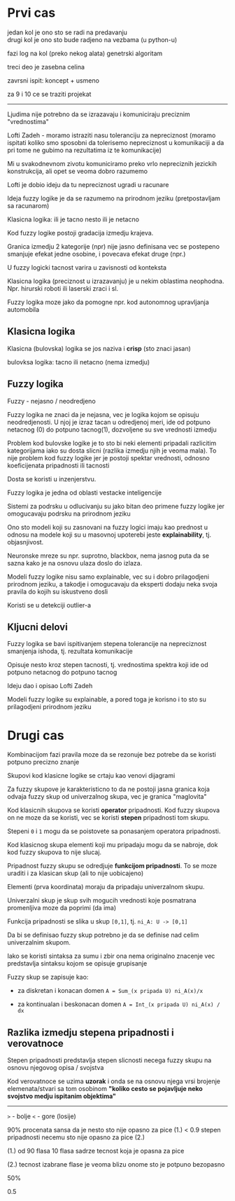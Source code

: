 # Prvi cas
jedan kol je ono sto se radi na predavanju  
drugi kol je ono sto bude radjeno na vezbama (u python-u)


fazi log na kol (preko nekog alata)
genetrski algoritam

treci deo je zasebna celina


zavrsni ispit: koncept + usmeno

za 9 i 10 ce se traziti projekat

---

Ljudima nije potrebno da se izrazavaju i komuniciraju 
preciznim "vrednostima"


Lofti Zadeh - moramo istraziti nasu toleranciju za nepreciznost
(moramo ispitati koliko smo sposobni da tolerisemo nepreciznost
u komunikaciji a da pri tome ne gubimo na rezultatima iz te 
komunikacije)


Mi u svakodnevnom zivotu komuniciramo preko vrlo nepreciznih jezickih
konstrukcija, ali opet se veoma dobro razumemo


Lofti je dobio ideju da tu nepreciznost ugradi u racunare

Ideja fuzzy logike je da se razumemo na prirodnom jeziku
(pretpostavljam sa racunarom)


Klasicna logika: ili je tacno nesto ili je netacno


Kod fuzzy logike postoji gradacija izmedju krajeva.

Granica izmedju 2 kategorije (npr) nije jasno definisana
vec se postepeno smanjuje efekat jedne osobine, i povecava
efekat druge (npr.)

U fuzzy logicki tacnost varira u zavisnosti od konteksta


Klasicna logika (preciznost u izrazavanju) je u nekim
oblastima neophodna.
Npr. hirurski roboti ili laserski zraci i sl.


Fuzzy logika moze jako da pomogne npr. kod autonomnog
upravljanja automobila

## Klasicna logika 

Klasicna (bulovska) logika se jos naziva i **crisp**
(sto znaci jasan)

bulovksa logika: tacno ili netacno (nema izmedju)

## Fuzzy logika

Fuzzy - nejasno / neodredjeno

Fuzzy logika ne znaci da je nejasna, vec je logika kojom
se opisuju neodredjenosti. U njoj je izraz tacan u
odredjenoj meri, ide od potpuno netacnog (0) do potpuno tacnog(1), 
dozvoljene su sve vrednosti izmedju


Problem kod bulovske logike je to sto bi neki elementi pripadali
razlicitim kategorijama iako su dosta slicni (razlika izmedju njih
je veoma mala). To nije problem kod fuzzy logike jer je postoji
spektar vrednosti, odnosno koeficijenata pripadnosti ili tacnosti


Dosta se koristi u inzenjerstvu.

Fuzzy logika je jedna od oblasti vestacke inteligencije


Sistemi za podrsku u odlucivanju su jako bitan deo primene fuzzy 
logike jer omogucavaju podrsku na prirodnom jeziku

Ono sto modeli koji su zasnovani na fuzzy logici imaju kao prednost
u odnosu na modele koji su u masovnoj upoterebi jeste **explainability**,
tj. objasnjivost.

Neuronske mreze su npr. suprotno, blackbox, nema jasnog puta da se 
sazna kako je na osnovu ulaza doslo do izlaza.

Modeli fuzzy logike nisu samo explainable, vec su i dobro prilagodjeni
prirodnom jeziku, a takodje i omogucavaju da eksperti dodaju neka svoja
pravila do kojih su iskustveno dosli


Koristi se u detekciji outlier-a


## Kljucni delovi

Fuzzy logika se bavi ispitivanjem stepena tolerancije na nepreciznost smanjenja
ishoda, tj. rezultata komunikacije

Opisuje nesto kroz stepen tacnosti, tj. vrednostima spektra koji ide od potpuno 
netacnog do potpuno tacnog

Ideju dao i opisao Lofti Zadeh 

Modeli fuzzy logike su explainable, a pored toga je korisno i to sto su prilagodjeni 
prirodnom jeziku


# Drugi cas

Kombinacijom fazi pravila moze da se rezonuje bez potrebe da se koristi potpuno
precizno znanje


Skupovi kod klasicne logike se crtaju kao venovi dijagrami


Za fuzzy skupove je karakteristicno to da ne postoji jasna granica koja odvaja
fuzzy skup od univerzalnog skupa, vec je granica "maglovita"


Kod klasicnih skupova se koristi **operator** pripadnosti. Kod fuzzy skupova on
ne moze da se koristi, vec se koristi **stepen** pripadnosti tom skupu.

Stepeni `0` i `1` mogu da se poistovete sa ponasanjem operatora pripadnosti.

Kod klasicnog skupa elementi koji mu pripadaju mogu da se nabroje, dok kod
fuzzy skupova to nije slucaj.

Pripadnost fuzzy skupu se odredjuje **funkcijom pripadnosti**. To se moze uraditi i
za klasican skup (ali to nije uobicajeno)

Elementi (prva koordinata) moraju da pripadaju univerzalnom skupu.


Univerzalni skup je skup svih mogucih vrednosti koje
posmatrana promenljiva moze da poprimi (da ima)

Funkcija pripadnosti se slika u skup `[0,1]`, tj.
`ni_A: U -> [0,1]`

Da bi se definisao fuzzy skup potrebno je da se definise
nad celim univerzalnim skupom.


Iako se koristi sintaksa za sumu i zbir ona nema originalno
znacenje vec predstavlja sintaksu kojom se opisuje grupisanje

Fuzzy skup se zapisuje kao:
- za diskretan i konacan domen
    `A = Sum_(x pripada U) ni_A(x)/x`

- za kontinualan i beskonacan domen
    `A = Int_(x pripada U) ni_A(x) / dx`

    

## Razlika izmedju stepena pripadnosti i verovatnoce

Stepen pripadnosti predstavlja stepen slicnosti necega
fuzzy skupu na osnovu njegovog opisa / svojstva


Kod verovatnoce se uzima **uzorak** i onda se na osnovu njega
vrsi brojenje elemenata/stvari sa tom osobinom
**"koliko cesto se pojavljuje neko svojstvo medju ispitanim
objektima"**

---

`>` - bolje
`<` - gore (losije)

90% procenata sansa da je nesto sto nije opasno za pice (1.)
< 
0.9 stepen pripadnosti necemu sto nije opasno za pice (2.)


(1.) od 90 flasa 10 flasa sadrze tecnost koja je opasna
za pice

(2.) tecnost izabrane flase je veoma blizu onome sto je potpuno bezopasno


50%
> 
0.5
